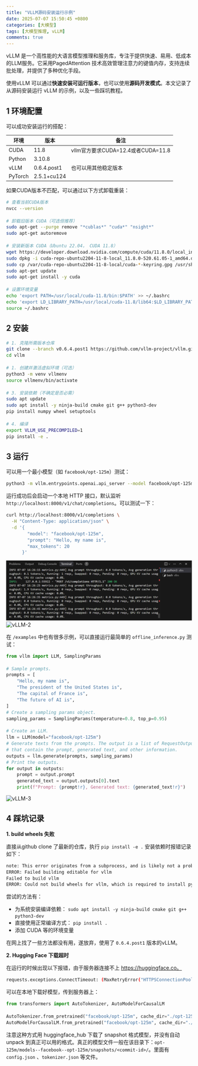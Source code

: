 ```yaml
---
title: "VLLM源码安装运行示例"
date: 2025-07-07 15:50:45 +0800
categories: [大模型]
tags: [大模型推理, vLLM]
comments: true
---
```


vLLM 是一个高性能的大语言模型推理和服务库，专注于提供快速、易用、低成本的LLM服务。它采用PagedAttention 技术高效管理注意力的键值内存，支持连续批处理，并提供了多种优化手段。

使用vLLM 可以通过**快速安装可运行版本**，也可以使用**源码开发模式**。本文记录了从源码安装运行 vLLM 的示例，以及一些踩坑教程。

## 1 环境配置

可以成功安装运行的搭配：

| 环境    | 版本        | 备注                               |
| ------- | ----------- | ---------------------------------- |
| CUDA    | 11.8        | vllm官方要求CUDA=12.4或者CUDA=11.8 |
| Python  | 3.10.8      |                                    |
| vLLM    | 0.6.4.post1 | 也可以用其他稳定版本               |
| PyTorch | 2.5.1+cu124 |                                    |

如果CUDA版本不匹配，可以通过以下方式卸载重装：

```bash
# 查看当前CUDA版本
nvcc --version

# 卸载旧版本 CUDA（可选但推荐）
sudo apt-get --purge remove "*cublas*" "cuda*" "nsight*" 
sudo apt-get autoremove

# 安装新版本 CUDA（Ubuntu 22.04， CUDA 11.8）
wget https://developer.download.nvidia.com/compute/cuda/11.8.0/local_installers/cuda-repo-ubuntu2204-11-8-local_11.8.0-520.61.05-1_amd64.deb
sudo dpkg -i cuda-repo-ubuntu2204-11-8-local_11.8.0-520.61.05-1_amd64.deb
sudo cp /var/cuda-repo-ubuntu2204-11-8-local/cuda-*-keyring.gpg /usr/share/keyrings/
sudo apt-get update
sudo apt-get install -y cuda

# 设置环境变量
echo 'export PATH=/usr/local/cuda-11.8/bin:$PATH' >> ~/.bashrc
echo 'export LD_LIBRARY_PATH=/usr/local/cuda-11.8/lib64:$LD_LIBRARY_PATH' >> ~/.bashrc
source ~/.bashrc
```

## 2 安装

```bash
# 1. 克隆所需版本仓库
git clone --branch v0.6.4.post1 https://github.com/vllm-project/vllm.git
cd vllm

# 1. 创建并激活虚拟环境（可选）
python3 -m venv vllmenv
source vllmenv/bin/activate

# 3. 安装依赖（不确定是否必需）
sudo apt update
sudo apt install -y ninja-build cmake git g++ python3-dev
pip install numpy wheel setuptools

# 4. 编译
export VLLM_USE_PRECOMPILED=1
pip install -e .
```

## 3 运行

可以用一个最小模型（如 `facebook/opt-125m`）测试：

```bash
python3 -m vllm.entrypoints.openai.api_server --model facebook/opt-125m
```

运行成功后会启动一个本地 HTTP 接口，默认监听 `http://localhost:8000/v1/chat/completions`。可以测试一下：

```bash
curl http://localhost:8000/v1/completions \
  -H "Content-Type: application/json" \
  -d '{
        "model": "facebook/opt-125m",
        "prompt": "Hello, my name is",
        "max_tokens": 20
      }'
```

<img src="./assets/img/post/2025-07/vLLM-1.png" alt="vLLM-1"/>

<img src="./assets/img/post/2025-06/vLLM-2.png" alt="vLLM-2"/>

在 `/examples` 中也有很多示例，可以直接运行最简单的 `offline_inference.py` 测试：

```python
from vllm import LLM, SamplingParams

# Sample prompts.
prompts = [
    "Hello, my name is",
    "The president of the United States is",
    "The capital of France is",
    "The future of AI is",
]
# Create a sampling params object.
sampling_params = SamplingParams(temperature=0.8, top_p=0.95)

# Create an LLM.
llm = LLM(model="facebook/opt-125m")
# Generate texts from the prompts. The output is a list of RequestOutput objects
# that contain the prompt, generated text, and other information.
outputs = llm.generate(prompts, sampling_params)
# Print the outputs.
for output in outputs:
    prompt = output.prompt
    generated_text = output.outputs[0].text
    print(f"Prompt: {prompt!r}, Generated text: {generated_text!r}")
```

<img src="./assets/img/post/2025-06/vLLM-3.png" alt="vLLM-3"/>

## 4 踩坑记录

**1. build wheels 失败**

直接从github clone 了最新的仓库，执行 `pip install -e .` 安装依赖时报错记录如下：

```bash
note: This error originates from a subprocess, and is likely not a problem with pip.
ERROR: Failed building editable for vllm
Failed to build vllm
ERROR: Could not build wheels for vllm, which is required to install pyproject.toml-based projects
```

尝试的方法有：

- 为系统安装编译依赖： `sudo apt install -y ninja-build cmake git g++ python3-dev`
- 直接使用正常编译方式： `pip install .`
- 添加 CUDA 等的环境变量

在网上找了一些方法都没有用，遂放弃，使用了 `0.6.4.post1` 版本的vLLM。

**2. Hugging Face 下载超时**

在运行的时候出现以下报错，由于服务器连接不上 https://huggingface.co。

```bash
requests.exceptions.ConnectTimeout: (MaxRetryError("HTTPSConnectionPool(host='huggingface.co', port=443): Max retries exceeded with url: /facebook/opt-125m/resolve/main/config.json (Caused by ConnectTimeoutError(<urllib3.connection.HTTPSConnection object at 0x7f02bb397910>, 'Connection to huggingface.co timed out. (connect timeout=10)'))"), '(Request ID: 6f4012b5-b44e-4189-8ccf-76fee1848336)')
```

可以在本地下载好模型，传到服务器上：

```python
from transformers import AutoTokenizer, AutoModelForCausalLM

AutoTokenizer.from_pretrained("facebook/opt-125m", cache_dir="./opt-125m")
AutoModelForCausalLM.from_pretrained("facebook/opt-125m", cache_dir="./opt-125m")
```

注意这种方式用 huggingface_hub 下载了 snapshot 格式模型，并没有自动 unpack 到真正可以用的格式。真正的模型文件一般在该目录下：`opt-125m/models--facebook--opt-125m/snapshots/<commit-id>/`。里面有 `config.json` 、`tokenizer.json` 等文件。
